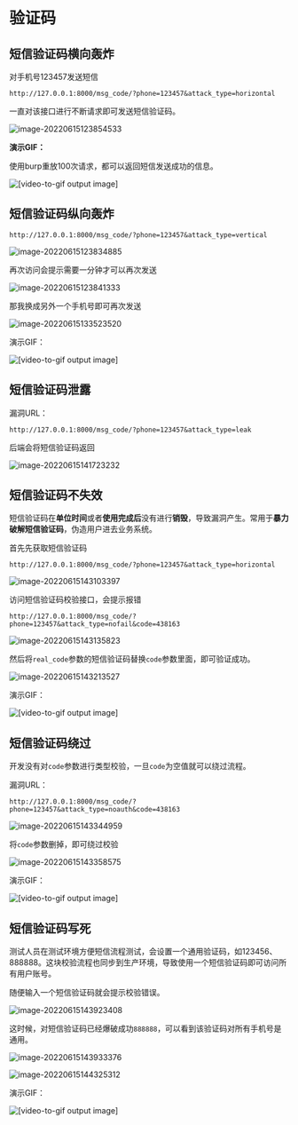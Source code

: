 # 验证码



## 短信验证码横向轰炸

对手机号123457发送短信

```
http://127.0.0.1:8000/msg_code/?phone=123457&attack_type=horizontal
```

一直对该接口进行不断请求即可发送短信验证码。

![image-20220615123854533](img/image-20220615123854533.png)



**演示GIF：**

使用burp重放100次请求，都可以返回短信发送成功的信息。

![[video-to-gif output image]](img/ezgif-4-7d657211fe.gif)

## 短信验证码纵向轰炸



```
http://127.0.0.1:8000/msg_code/?phone=123457&attack_type=vertical
```

![image-20220615123834885](img/image-20220615123834885.png)

再次访问会提示需要一分钟才可以再次发送

![image-20220615123841333](img/image-20220615123841333.png)



那我换成另外一个手机号即可再次发送

![image-20220615133523520](img/image-20220615133523520.png)

演示GIF：

![[video-to-gif output image]](img/ezgif-4-597f7d528e.gif)



## 短信验证码泄露

漏洞URL：

```
http://127.0.0.1:8000/msg_code/?phone=123457&attack_type=leak
```

后端会将短信验证码返回

![image-20220615141723232](img/image-20220615141723232.png)

## 短信验证码不失效



短信验证码在**单位时间**或者**使用完成后**没有进行**销毁**，导致漏洞产生。常用于**暴力破解短信验证码**，伪造用户进去业务系统。

首先先获取短信验证码

```
http://127.0.0.1:8000/msg_code/?phone=123457&attack_type=horizontal
```

![image-20220615143103397](img/image-20220615143103397.png)

访问短信验证码校验接口，会提示报错

```
http://127.0.0.1:8000/msg_code/?phone=123457&attack_type=nofail&code=438163
```

![image-20220615143135823](img/image-20220615143135823.png)

然后将`real_code`参数的短信验证码替换`code`参数里面，即可验证成功。

![image-20220615143213527](img/image-20220615143213527.png)

演示GIF：

![[video-to-gif output image]](img/ezgif-3-a403ac66ac.gif)

## 短信验证码绕过

开发没有对`code`参数进行类型校验，一旦`code`为空值就可以绕过流程。

漏洞URL：

```
http://127.0.0.1:8000/msg_code/?phone=123457&attack_type=noauth&code=438163
```

![image-20220615143344959](img/image-20220615143344959.png)



将`code`参数删掉，即可绕过校验

![image-20220615143358575](img/image-20220615143358575.png)



演示GIF：

![[video-to-gif output image]](img/ezgif-3-fbd5d08174.gif)



## 短信验证码写死

测试人员在测试环境方便短信流程测试，会设置一个通用验证码，如123456、888888。这块校验流程也同步到生产环境，导致使用一个短信验证码即可访问所有用户账号。

随便输入一个短信验证码就会提示校验错误。

![image-20220615143923408](img/image-20220615143923408.png)

这时候，对短信验证码已经爆破成功`888888`，可以看到该验证码对所有手机号是通用。

![image-20220615143933376](img/image-20220615143933376.png)

![image-20220615144325312](img/image-20220615144325312.png)

演示GIF：

![[video-to-gif output image]](img/ezgif-3-53dc075be0.gif)
